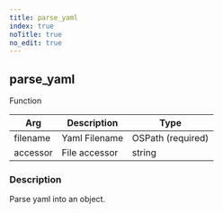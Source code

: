 ```yaml
---
title: parse_yaml
index: true
noTitle: true
no_edit: true
---
```




<div class="vql_item"></div>


## parse_yaml
<span class='vql_type pull-right page-header'>Function</span>



<div class="vqlargs"></div>

Arg | Description | Type
----|-------------|-----
filename|Yaml Filename|OSPath (required)
accessor|File accessor|string

### Description

Parse yaml into an object.

